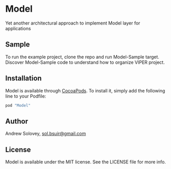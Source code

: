 # Model
Yet another architectural approach to implement Model layer for applications

<!--[![CI Status](https://travis-ci.org/zSOLz/viper-base.svg?branch=master)](https://travis-ci.org/zSOLz/viper-base)-->
<!--[![Version](https://img.shields.io/cocoapods/v/Model.svg?style=flat)](http://cocoapods.org/pods/Model)-->
<!--[![License](https://img.shields.io/cocoapods/l/Model.svg?style=flat)](http://cocoapods.org/pods/Model)-->
<!--[![Platform](https://img.shields.io/cocoapods/p/Model.svg?style=flat)](http://cocoapods.org/pods/Model)-->

## Sample

To run the example project, clone the repo and run Model-Sample target.
Discover Model-Sample code to understand how to organize VIPER project. 

## Installation

Model is available through [CocoaPods](http://cocoapods.org).
To install it, simply add the following line to your Podfile:

```ruby
pod "Model"
```

## Author

Andrew Solovey, sol.bsuir@gmail.com

## License

Model is available under the MIT license. See the LICENSE file for more info.
